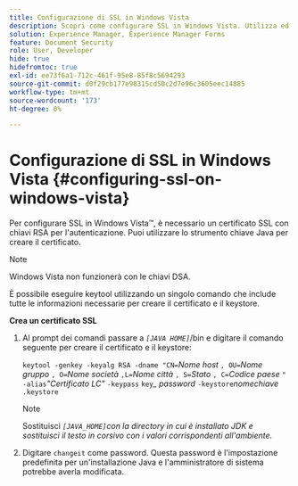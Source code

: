 ```yaml
---
title: Configurazione di SSL in Windows Vista
description: Scopri come configurare SSL in Windows Vista. Utilizza ed esegui Java Keytool per generare il certificato SSL con le chiavi RSA per l’autenticazione.
solution: Experience Manager, Experience Manager Forms
feature: Document Security
role: User, Developer
hide: true
hidefromtoc: true
exl-id: ee73f6a1-712c-461f-95e8-85f8c5694293
source-git-commit: d0f29cb177e98315cd50c2d7e96c3605eec14885
workflow-type: tm+mt
source-wordcount: '173'
ht-degree: 0%

---
```


# Configurazione di SSL in Windows Vista {#configuring-ssl-on-windows-vista}

Per configurare SSL in Windows Vista™, è necessario un certificato SSL con chiavi RSA per l&#39;autenticazione. Puoi utilizzare lo strumento chiave Java per creare il certificato.

>[!NOTE]
>
>Windows Vista non funzionerà con le chiavi DSA.

È possibile eseguire keytool utilizzando un singolo comando che include tutte le informazioni necessarie per creare il certificato e il keystore.

**Crea un certificato SSL**

1. Al prompt dei comandi passare a *`[JAVA HOME]`*/bin e digitare il comando seguente per creare il certificato e il keystore:

   `keytool -genkey -keyalg RSA -dname "CN=`*Nome host* `, OU=`*Nome gruppo* `, O=`*Nome società* `,L=`*Nome città* `, S=`*Stato* `, C=`*Codice paese* `" -alias`*&quot;Certificato LC&quot;* `-keypass` `key`*_* *password* `-keystore`*nomechiave* `.keystore`

   >[!NOTE]
   >
   >Sostituisci *`[JAVA_HOME]`con la directory in cui è installato JDK e sostituisci il testo in corsivo con i valori corrispondenti all&#39;ambiente.*

1. Digitare `changeit` come password. Questa password è l&#39;impostazione predefinita per un&#39;installazione Java e l&#39;amministratore di sistema potrebbe averla modificata.
